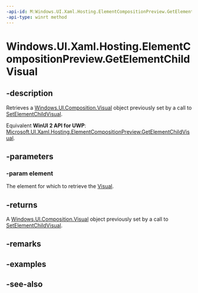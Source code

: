 ```yaml
---
-api-id: M:Windows.UI.Xaml.Hosting.ElementCompositionPreview.GetElementChildVisual(Windows.UI.Xaml.UIElement)
-api-type: winrt method
---
```


<!-- Method syntax
public Windows.UI.Composition.Visual GetElementChildVisual(Windows.UI.Xaml.UIElement element)
-->

# Windows.UI.Xaml.Hosting.ElementCompositionPreview.GetElementChildVisual

## -description
Retrieves a [Windows.UI.Composition.Visual](../windows.ui.composition/visual.md) object previously set by a call to [SetElementChildVisual](elementcompositionpreview_setelementchildvisual_151424769.md).

Equivalent **WinUI 2 API for UWP**: [Microsoft.UI.Xaml.Hosting.ElementCompositionPreview.GetElementChildVisual](/windows/winui/api/microsoft.ui.xaml.hosting.elementcompositionpreview.getelementchildvisual).

## -parameters
### -param element
The element for which to retrieve the [Visual](../windows.ui.composition/visual.md).

## -returns
A [Windows.UI.Composition.Visual](../windows.ui.composition/visual.md) object previously set by a call to [SetElementChildVisual](elementcompositionpreview_setelementchildvisual_151424769.md).

## -remarks

## -examples

## -see-also
